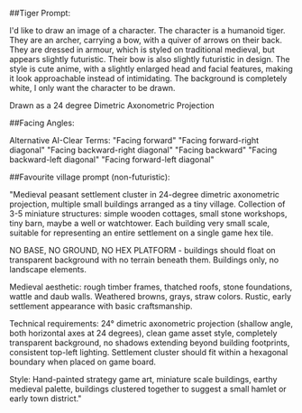 ##Tiger Prompt:

I'd like to draw an image of a character. The character is a humanoid tiger. They are an archer, carrying a bow, with a quiver of arrows on their back. They are dressed in armour, which is styled on traditional medieval, but appears slightly futuristic. Their bow is also slightly futuristic in design. The style is cute anime, with a slightly enlarged head and facial features, making it look approachable instead of intimidating. The background is completely white, I only want the character to be drawn.

Drawn as a 24 degree Dimetric Axonometric Projection

##Facing Angles:

Alternative AI-Clear Terms:
"Facing forward"
"Facing forward-right diagonal"
"Facing backward-right diagonal"
"Facing backward"
"Facing backward-left diagonal"
"Facing forward-left diagonal"

##Favourite village prompt (non-futuristic):

"Medieval peasant settlement cluster in 24-degree dimetric axonometric projection, multiple small buildings arranged as a tiny village. Collection of 3-5 miniature structures: simple wooden cottages, small stone workshops, tiny barn, maybe a well or watchtower. Each building very small scale, suitable for representing an entire settlement on a single game hex tile.

NO BASE, NO GROUND, NO HEX PLATFORM - buildings should float on transparent background with no terrain beneath them. Buildings only, no landscape elements.

Medieval aesthetic: rough timber frames, thatched roofs, stone foundations, wattle and daub walls. Weathered browns, grays, straw colors. Rustic, early settlement appearance with basic craftsmanship.

Technical requirements: 24° dimetric axonometric projection (shallow angle, both horizontal axes at 24 degrees), clean game asset style, completely transparent background, no shadows extending beyond building footprints, consistent top-left lighting. Settlement cluster should fit within a hexagonal boundary when placed on game board.

Style: Hand-painted strategy game art, miniature scale buildings, earthy medieval palette, buildings clustered together to suggest a small hamlet or early town district."
